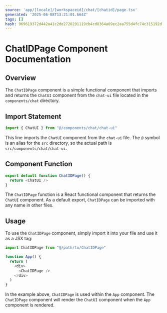 ```yaml
---
source: 'app/[locale]/[workspaceid]/chat/[chatid]/page.tsx'
generated: '2025-06-08T13:21:01.664Z'
tags: []
hash: 969619372d442a41c2de2720291119cb4cd8364a09ec2aa755d4fc74c315192d
---
```

# ChatIDPage Component Documentation

## Overview

The `ChatIDPage` component is a simple functional component that imports and returns the `ChatUI` component from the `chat-ui` file located in the `components/chat` directory.

## Import Statement

```javascript
import { ChatUI } from "@/components/chat/chat-ui"
```

This line imports the `ChatUI` component from the `chat-ui` file. The `@` symbol is an alias for the `src` directory, so the actual path is `src/components/chat/chat-ui`.

## Component Function

```javascript
export default function ChatIDPage() {
  return <ChatUI />
}
```

The `ChatIDPage` function is a React functional component that returns the `ChatUI` component. As a default export, `ChatIDPage` can be imported with any name in other files.

## Usage

To use the `ChatIDPage` component, simply import it into your file and use it as a JSX tag:

```javascript
import ChatIDPage from "@/path/to/ChatIDPage"

function App() {
  return (
    <div>
      <ChatIDPage />
    </div>
  )
}
```

In the example above, `ChatIDPage` is used within the `App` component. The `ChatIDPage` component will render the `ChatUI` component when the `App` component is rendered.
